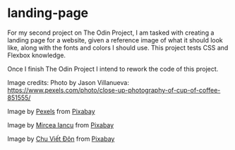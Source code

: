 # landing-page

For my second project on The Odin Project, I am tasked with creating a landing page for a website, given a reference image of what it should look like, along with the fonts and colors I should use. This project tests CSS and Flexbox knowledge.

Once I finish The Odin Project I intend to rework the code of this project.

Image credits:
Photo by Jason Villanueva: https://www.pexels.com/photo/close-up-photography-of-cup-of-coffee-851555/

Image by <a href="https://pixabay.com/users/pexels-2286921/?utm_source=link-attribution&utm_medium=referral&utm_campaign=image&utm_content=1836445">Pexels</a> from <a href="https://pixabay.com//?utm_source=link-attribution&utm_medium=referral&utm_campaign=image&utm_content=1836445">Pixabay</a>

Image by <a href="https://pixabay.com/users/surprising_snapshots-11873433/?utm_source=link-attribution&utm_medium=referral&utm_campaign=image&utm_content=7300353">Mircea Iancu</a> from <a href="https://pixabay.com//?utm_source=link-attribution&utm_medium=referral&utm_campaign=image&utm_content=7300353">Pixabay</a>

Image by <a href="https://pixabay.com/users/chuotanhls-12868140/?utm_source=link-attribution&utm_medium=referral&utm_campaign=image&utm_content=4311828">Chu Viết Đôn</a> from <a href="https://pixabay.com//?utm_source=link-attribution&utm_medium=referral&utm_campaign=image&utm_content=4311828">Pixabay</a>
